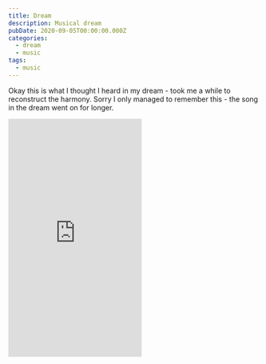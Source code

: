 ```yaml
---
title: Dream
description: Musical dream
pubDate: 2020-09-05T00:00:00.000Z
categories:
  - dream
  - music
tags:
  - music
---
```


Okay this is what I thought I heard in my dream - took me a while to reconstruct the harmony. Sorry I only managed to remember this - the song in the dream went on for longer.

<iframe src="https://www.facebook.com/plugins/video.php?height=476&href=https%3A%2F%2Fwww.facebook.com%2Fchris1.tham%2Fvideos%2F10221011910940288%2F&show_text=false&width=267&t=0" width="267" height="476" style="border:none;overflow:hidden" scrolling="no" frameborder="0" allowfullscreen="true" allow="autoplay; clipboard-write; encrypted-media; picture-in-picture; web-share" allowFullScreen="true"></iframe>
